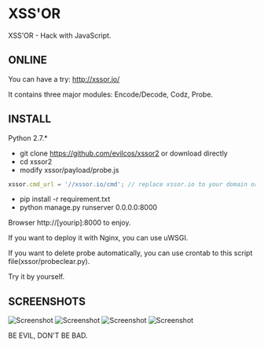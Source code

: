 # XSS'OR
XSS'OR - Hack with JavaScript.

## ONLINE
You can have a try:
http://xssor.io/

It contains three major modules: Encode/Decode, Codz, Probe.

## INSTALL

Python 2.7.*

* git clone https://github.com/evilcos/xssor2 or download directly
* cd xssor2
* modify xssor/payload/probe.js
```javascript
xssor.cmd_url = '//xssor.io/cmd'; // replace xssor.io to your domain or ip address
```
* pip install -r requirement.txt
* python manage.py runserver 0.0.0.0:8000

Browser http://[yourip]:8000 to enjoy.

If you want to deploy it with Nginx, you can use uWSGI.

If you want to delete probe automatically, you can use crontab to this script file(xssor/probeclear.py).

Try it by yourself.

## SCREENSHOTS

![Screenshot](https://raw.githubusercontent.com/evilcos/xssor2/master/screenshots/xssor1.png)
![Screenshot](https://raw.githubusercontent.com/evilcos/xssor2/master/screenshots/xssor2.png)
![Screenshot](https://raw.githubusercontent.com/evilcos/xssor2/master/screenshots/xssor3.png)
![Screenshot](https://raw.githubusercontent.com/evilcos/xssor2/master/screenshots/xssor4.png)

BE EVIL, DON'T BE BAD.
